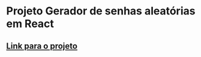 # Projeto Gerador de senhas aleatórias em React

## [Link para o projeto]([https://java-script-agenda-telefonica.vercel.app/](https://exercicio-4-7pfrbap07-sabatinirafa.vercel.app/)https://exercicio-4-7pfrbap07-sabatinirafa.vercel.app/)
